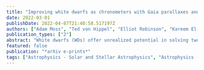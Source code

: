 ```yaml
---
title: "Improving white dwarfs as chronometers with Gaia parallaxes and spectroscopic metallicities"
date: 2022-03-01
publishDate: 2022-04-07T21:40:58.517197Z
authors: ["Adam Moss", "Ted von Hippel", "Elliot Robinson", "Kareem El-Badry", "David C. Stenning", "David van Dyk", "Morgan Fouesneau", "Coryn A.~L. Bailer-Jones", "Elizabeth Jeffery", "Jimmy Sargent", "Isabelle Kloc", "Natalię Moticska"]
publication_types: ["2"]
abstract: "White dwarfs (WDs) offer unrealized potential in solving two problems in astrophysics: stellar age accuracy and precision. WD cooling ages can be inferred from surface temperatures and radii, which can be constrained with precision by high quality photometry and parallaxes. Accurate and precise Gaia parallaxes along with photometric surveys provide information to derive cooling and total ages for vast numbers of WDs. Here we analyse 1372 WDs found in wide binaries with MS companions, and report on the cooling and total age precision attainable in these WD+MS systems. The total age of a WD can be further constrained if its original metallicity is known, because the main-sequence (MS) progenitor lifetime depends on metallicity at fixed mass, yet metallicity is unavailable via spectroscopy of the WD. We show that incorporating spectroscopic metallicity constraints from 38 wide binary MS companions substantially decreases internal uncertainties in WD total ages compared to a uniform constraint. Averaged over the 38 stars in our sample, the total (internal) age uncertainty improves from 21.04% to 16.77% when incorporating the spectroscopic constraint. Higher mass WDs yield better total age precision; for 8 WDs with zero age main sequence masses $≥$ 2.0 solar masses, the mean uncertainty in total ages improves from 8.61% to 4.54% when incorporating spectroscopic metallicities. We find that it is often possible to achieve 5% total age precision for WDs with progenitor masses above 2.0 solar masses if parallaxes with $łeq$ 1% precision and Pan-STARRS $g, r$, and $i$ photometry with $łeq$ 0.01 mag precision are available."
featured: false
publication: "*arXiv e-prints*"
tags: ["Astrophysics - Solar and Stellar Astrophysics", "Astrophysics - Astrophysics of Galaxies"]
---
```


